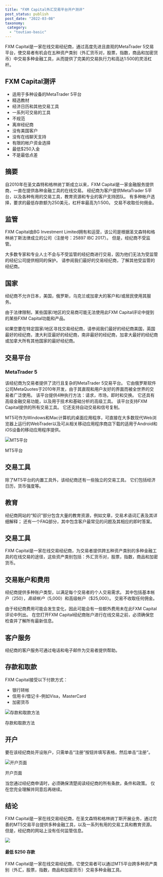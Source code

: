 ```yaml
---
title: "FXM Capital外汇交易平台开户测评"
post_status: publish
post_date: "2022-03-08"
taxonomy:
 category: 
  - "toutiao-basic"
---
```


FXM Capital是一家在线交易经纪商，通过高度先进且直观的MetaTrader 5交易平台，使交易者有机会在五种资产类别（外汇货币对，股票，指数，商品和加密货币）中交易多种金融工具，从而提供了完美的交易执行力和高达1:500的灵活杠杆。

## FXM Capital测评
- 适用于多种设备的MetaTrader 5平台
- 精选教材
- 经济日历和其他交易工具
- 一系列可交易的工具
- 不规范
- 离岸经纪商
- 没有美国客户
- 没有在线聊天支持
- 有限的帐户资金选择
- 最低$250入金
- 不是最低点差


## 摘要

自2010年在圣文森特和格林纳丁斯成立以来，FXM Capital是一家金融服务提供商，一直在提供各种金融工具的在线交易。 经纪商为客户提供MetaTrader 5平台，以及各种有用的交易工具，教育资源和专业的客户支持团队。 有多种帐户选择，要求的最低存款额为250美元，杠杆率最高为1:500。 交易不收取任何佣金。

## 监管

FXM Capital由BG Investment Limited拥有和运营，该公司是根据圣文森特和格林纳丁斯法律成立的公司（注册号：25897 IBC 2017）。 但是，经纪商不受监管。

大多数专家和专业人士不会与不受监管的经纪商进行交易，因为他们无法为受监管的经纪公司提供相同的保护。 请参阅我们最好的交易经纪商，了解其他受监管的经纪商。

## 国家

经纪商不允许日本，美国，俄罗斯，乌克兰或加拿大的客户和/或居民使用其服务。

由于法律限制，某些国家/地区的交易商可能无法使用此FXM Capital评论中提到的某些FXM Capital功能和产品。

如果您要在特定国家/地区寻找交易经纪商，请参阅我们最好的经纪商美国，英国最好的经纪商，澳大利亚最好的经纪商，南非最好的经纪商，加拿大最好的经纪商或加拿大所有其他国家的最好经纪商。

## 交易平台

### MetaTrader 5

该经纪商为交易者提供了流行且复杂的MetaTrader 5交易平台。 它由俄罗斯软件公司MetaQuotes于2010年开发，由于其直观和用户友好的界面而被全世界的交易者广泛使用。 该平台提供4种执行方法：请求，市场，即时和交换。 它还具有高级金融交易功能，以及用于技术和基础分析的高级工具。 该平台支持FXM Capital提供的所有交易工具。 它还支持自动交易和信号复制。

MT5可作为Windows和Mac计算机的桌面应用程序，可直接在大多数现代Web浏览器上运行的WebTrader以及可从相关移动应用程序商店下载的适用于Android和iOS设备的移动应用程序提供。

![MT5平台](https://cdn.fendou.la/funstoutiao/2020/11/FXM-Capital-Review-MT5-Platform-1024x335.jpg "MT5平台")

MT5平台

## 交易工具

除了MT5平台的内置工具外，该经纪商还有一些独立的交易工具。 它们包括经济日历，货币强度等。

## 教育

经纪商网站的“知识”部分包含大量的教育资源，例如文章，交易术语词汇表及其详细解释； 还有一个FAQ部分，其中包含客户最常见的问题及其相应的即时答案。

## 交易工具

FXM Capital是一家在线交易经纪商，为交易者提供跨五种资产类别的多种金融工具的在线交易的途径，这些资产类别包括：外汇货币对，股票，指数，商品和加密货币。

## 交易账户和费用

经纪商提供多种账户类型，以满足每个交易者的个人交易需求。 其中包括基本帐户（$250），高级帐户（$5,000）和高级帐户（$25,000）。 交易不收取任何佣金。

由于经纪商费用可能会发生变化，因此可能会有一些额外费用未在此FXM Capital评论中列出。 在您打开FXM Capital经纪商账户进行在线交易之前，必须确保您检查并了解所有最新信息。

## 客户服务

经纪商的客户服务可通过电话和电子邮件为交易者提供帮助。

## 存款和取款

FXM Capital接受以下付款方式：
- 银行转帐
- 信用卡/借记卡-例如Visa，MasterCard
- 加密货币

![存款和取款方法](https://cdn.fendou.la/funstoutiao/2020/11/FXM-Capital-Review-Deposit-And-Withdrawal-Methods.jpg "存款和取款方法")

存款和取款方法

## 开户

要在该经纪商处开设账户，只需单击“注册”按钮并填写表格，然后单击“注册”。

![开户页面](https://cdn.fendou.la/funstoutiao/2020/11/FXM-Capital-Review-Account-Opening-Page-722x1024.jpg "开户页面")

开户页面

当您通过经纪商申请时，必须确保清楚阅读经纪商的所有条款，条件和政策。 仅在您完全理解并同意后再继续。

## 结论

FXM Capital是一家在线交易经纪商，在圣文森特和格林纳丁斯开展业务，通过完善的MT5交易平台提供多种金融工具，以及一系列有用的交易工具和教育资源。 但是，经纪商的网站上没有任何监管信息。

![](https://cdn.fendou.la/funstoutiao/2020/11/FXM-Capital.png)

#### 最低 $250 存款

FXM Capital是一家在线交易经纪商，它使交易者可以通过MT5平台跨多种资产类别（外汇，股票，指数，商品和加密货币）交易多种金融工具。
